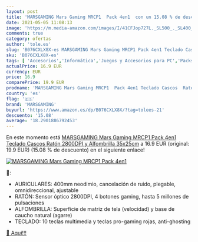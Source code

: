 ```yaml
---
layout: post
title: 'MARSGAMING Mars Gaming MRCP1  Pack 4en1  con un 15.08 % de descuento'
date: 2021-05-05 11:08:13
image: 'https://m.media-amazon.com/images/I/41CFJop727L._SL500_._SL400_.jpg'
comments: true
category: ofertas
author: 'tole.es'
slug: 'B076CXLX8X-es MARSGAMING Mars Gaming MRCP1 Pack 4en1 Teclado Cascos...'
sku: 'B076CXLX8X-es'
tags: [ 'Accesorios','Informática','Juegos y Accesorios para PC','Packs de teclado y ratón','Teclados, ratones y periféricos de entrada','Videojuegos','marsgaming','ratón','teclado', ]
actualPrice: 16.9 EUR
currency: EUR
price: 16.9
comparePrice: 19.9 EUR
prodname: 'MARSGAMING Mars Gaming MRCP1  Pack 4en1 Teclado Cascos  Ratón 2800DPI y Alfombrilla 35x25cm'
country: 'es'
flag: '🇪🇸'
brand: 'MARSGAMING'
buyurl: 'https://www.amazon.es/dp/B076CXLX8X/?tag=tolees-21'
descuento: '15.08'
average: '18.2901886792453'
---
```


En este momento está [MARSGAMING Mars Gaming MRCP1  Pack 4en1 Teclado Cascos  Ratón 2800DPI y Alfombrilla 35x25cm](https://www.amazon.es/dp/B076CXLX8X/?tag=tolees-21) a 16.9 EUR (original: 19.9 EUR) (15.08 %  de descuento) en el siguiente enlace!

[![MARSGAMING Mars Gaming MRCP1  Pack 4en1 ](https://m.media-amazon.com/images/I/41CFJop727L._SL500_._SL400_.jpg)](https://www.amazon.es/dp/B076CXLX8X/?tag=tolees-21)

🔎:

- AURICULARES: 400mm neodimio, cancelación de ruido, plegable, omnidireccional, ajustable
- RATÓN: Sensor óptico 2800DPI, 4 botones gaming, hasta 5 millones de pulsaciones
- ALFOMBRILLA: Superficie de matriz de tela (velocidad) y base de caucho natural (agarre)
- TECLADO: 10 teclas multimedia y teclas pro-gaming rojas, anti-ghosting

[🛒 Aquí!!!](https://www.amazon.es/dp/B076CXLX8X/?tag=tolees-21)
